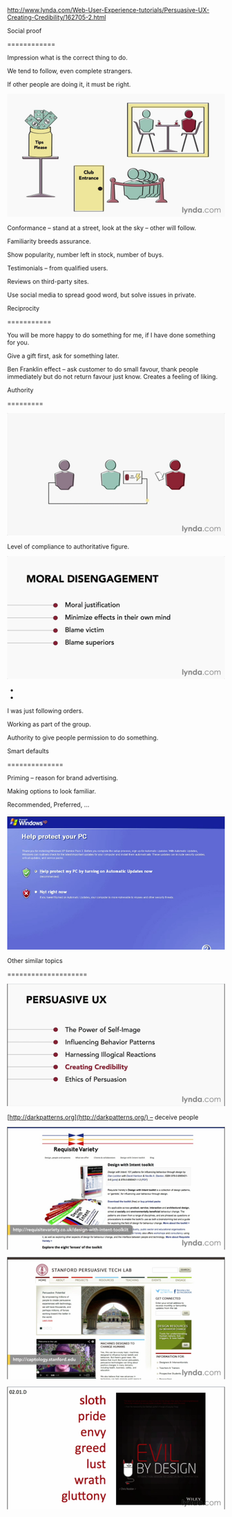 <http://www.lynda.com/Web-User-Experience-tutorials/Persuasive-UX-Creating-Credibility/162705-2.html>

Social proof

============

Impression what is the correct thing to do.

We tend to follow, even complete strangers.

If other people are doing it, it must be right.

![](assets/1.jpeg)

Conformance – stand at a street, look at the sky – other will follow.

Familiarity breeds assurance.

Show popularity, number left in stock, number of buys.

Testimonials – from qualified users.

Reviews on third-party sites.

Use social media to spread good word, but solve issues in private.

Reciprocity

===========

You will be more happy to do something for me, if I have done something for you.

Give a gift first, ask for something later.

Ben Franklin effect – ask customer to do small favour, thank people immediately but do not return favour just know. Creates a feeling of liking.

Authority

=========

![](assets/02_03-Authority.mp4%202014-09-01%2018-08-38%202014-09-01%2018-08-38.png)

Level of compliance to authoritative figure.

![](assets/02_03-Authority.mp4%202014-09-01%2018-11-14%202014-09-01%2018-11-15.png)

-

-

I was just following orders.

Working as part of the group.

Authority to give people permission to do something.

Smart defaults

==============

Priming – reason for brand advertising.

Making options to look familiar.

Recommended, Preferred, …

![](assets/02_04-Smart%20defaults.mp4%202014-09-01%2018-17-16%202014-09-01%2018-17-16.png)

Other similar topics

====================

![](assets/4d93b467ecf671b50614b61807a7fa2d.jpeg)

[http://darkpatterns.org](http://darkpatterns.org/) – deceive people

![](assets/bbad73c90c0c82739560436ed0c26567.jpeg)

![](assets/03_01-Next%20steps.mp4%202014-09-01%2018-21-27%202014-09-01%2018-21-27.png)

![](assets/03_01-Next%20steps.mp4%202014-09-01%2018-21-50%202014-09-01%2018-21-50.png)

